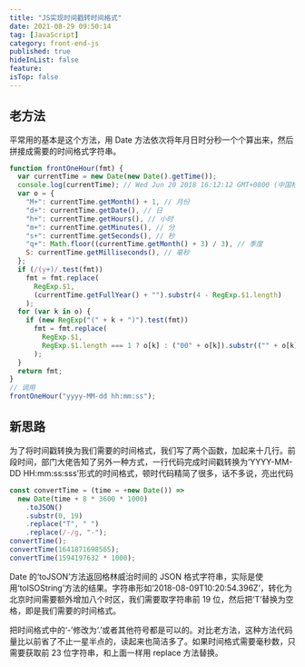 ```yaml
---
title: "JS实现时间戳转时间格式"
date: 2021-08-29 09:50:14
tag: [JavaScript]
category: front-end-js
published: true
hideInList: false
feature:
isTop: false
---
```


## 老方法

平常用的基本是这个方法，用 Date 方法依次将年月日时分秒一个个算出来，然后拼接成需要的时间格式字符串。

```javascript
function frontOneHour(fmt) {
  var currentTime = new Date(new Date().getTime());
  console.log(currentTime); // Wed Jun 20 2018 16:12:12 GMT+0800 (中国标准时间)
  var o = {
    "M+": currentTime.getMonth() + 1, // 月份
    "d+": currentTime.getDate(), // 日
    "h+": currentTime.getHours(), // 小时
    "m+": currentTime.getMinutes(), // 分
    "s+": currentTime.getSeconds(), // 秒
    "q+": Math.floor((currentTime.getMonth() + 3) / 3), // 季度
    S: currentTime.getMilliseconds(), // 毫秒
  };
  if (/(y+)/.test(fmt))
    fmt = fmt.replace(
      RegExp.$1,
      (currentTime.getFullYear() + "").substr(4 - RegExp.$1.length)
    );
  for (var k in o) {
    if (new RegExp("(" + k + ")").test(fmt))
      fmt = fmt.replace(
        RegExp.$1,
        RegExp.$1.length === 1 ? o[k] : ("00" + o[k]).substr(("" + o[k]).length)
      );
  }
  return fmt;
}
// 调用
frontOneHour("yyyy-MM-dd hh:mm:ss");
```

## 新思路

为了将时间戳转换为我们需要的时间格式，我们写了两个函数，加起来十几行。前段时间，部门大佬告知了另外一种方式，一行代码完成时间戳转换为‘YYYY-MM-DD HH:mm:ss:sss’形式的时间格式，顿时代码精简了很多，话不多说，亮出代码

```javascript
const convertTime = (time = +new Date()) =>
  new Date(time + 8 * 3600 * 1000)
    .toJSON()
    .substr(0, 19)
    .replace("T", " ")
    .replace(/-/g, "-");
convertTime();
convertTime(1641871698565);
convertTime(1594197632 * 1000);
```

Date 的‘toJSON’方法返回格林威治时间的 JSON 格式字符串，实际是使用‘toISOString’方法的结果。字符串形如‘2018-08-09T10:20:54.396Z’，转化为北京时间需要额外增加八个时区，我们需要取字符串前 19 位，然后把‘T’替换为空格，即是我们需要的时间格式。

把时间格式中的‘-’修改为‘.’或者其他符号都是可以的。对比老方法，这种方法代码量比以前省了不止一星半点的，读起来也简洁多了。如果时间格式需要毫秒数，只需要获取前 23 位字符串，和上面一样用 replace 方法替换。
